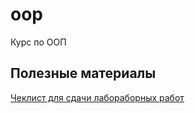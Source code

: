 # oop
Курс по ООП

## Полезные материалы
[Чеклист для сдачи лабораборных работ](/labs/checklist/README.md)